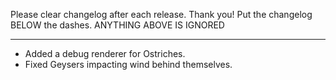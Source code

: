 Please clear changelog after each release.
Thank you!
Put the changelog BELOW the dashes. ANYTHING ABOVE IS IGNORED

-----------------
- Added a debug renderer for Ostriches.
- Fixed Geysers impacting wind behind themselves.
